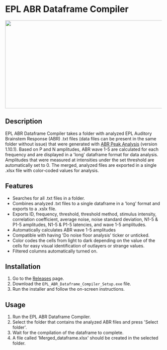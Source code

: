 # EPL ABR Dataframe Compiler
<p align="center">
  <img src="https://github.com/user-attachments/assets/80dcc902-ebc6-473c-95bd-41ea616f36b1" width="600" height="283">
</p>

## Description
EPL ABR Dataframe Compiler takes a folder with analyzed EPL Auditory Brainstem Response (ABR) .txt files (data files can be present in the same folder without issue) that were generated with [ABR Peak Analysis](https://github.com/EPL-Engineering/abr-peak-analysis) (version 1.10.1). Based on P and N amplitudes, ABR wave 1-5 are calculated for each frequency and are displayed in a 'long' dataframe format for data analysis. Amplitudes that were measured at intensities under the set threshold are automatically set to 0. The merged, analyzed files are exported in a single .xlsx file with color-coded values for analysis.

## Features
- Searches for all .txt files in a folder.
- Combines analyzed .txt files to a single dataframe in a 'long' format and exports to a .xslx file.
- Exports ID, frequency, threshold, threshold method, stimulus intensity, correlation coefficient, average noise, noise standard deviation, N1-5 & P1-5 amplitudes, N1-5 & P1-5 latencies, and wave 1-5 amplitudes.
- Automatically calculates ABR wave 1-5 amplitudes
- Compatible with having 'Do noise floor analysis' ticker or unticked.
- Color codes the cells from light to dark depending on the value of the cells for easy visual identification of outlayers or strange values.
- Filtered columns automatically turned on.

## Installation
1. Go to the [Releases](https://github.com/thepyottlab/EPL-ABR-Dataframe-Compiler/releases) page.
2. Download the `EPL_ABR_Dataframe_Compiler_Setup.exe` file.
3. Run the installer and follow the on-screen instructions.

## Usage
1. Run the EPL ABR Dataframe Compiler.
2. Select the folder that contains the analyzed ABR files and press 'Select folder'.
3. Wait for the compilation of the dataframe to complete.
4. A file called 'Merged_dataframe.xlsx' should be created in the selected folder.

